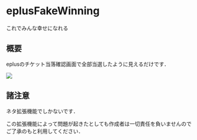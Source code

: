 # eplusFakeWinning
これでみんな幸せになれる

## 概要
eplusのチケット当落確認画面で全部当選したように見えるだけです．

![](https://cdn-ak2.f.st-hatena.com/images/fotolife/z/zenmaibane/20170628/20170628005127.png)

## 諸注意
ネタ拡張機能でしかないです．

この拡張機能によって問題が起きたとしても作成者は一切責任を負いませんのでご了承のもと利用してください．

